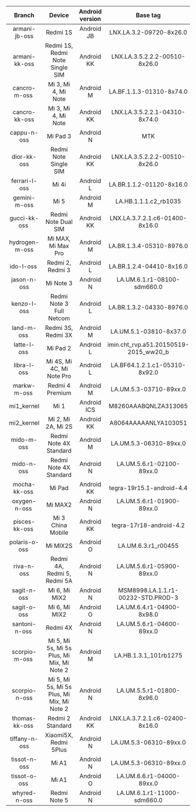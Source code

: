 | Branch | Device | Android version | Base tag | Link |
| :-: | :-: | :-: | :-: |:- |
| armani-jb-oss | Redmi 1S | Android JB | LNX.LA.3.2-09720-8x26.0 | [armani-jb-oss](https://github.com/MiCode/Xiaomi_Kernel_OpenSource/tree/armani-jb-oss) |
| armani-kk-oss | Redmi 1S, Redmi Note Single SIM | Android KK | LNX.LA.3.5.2.2.2-00510-8x26.0 | [armani-kk-oss](https://github.com/MiCode/Xiaomi_Kernel_OpenSource/tree/armani-kk-oss) |
| cancro-m-oss | Mi 3, Mi 4, Mi Note | Android M | LA.BF.1.1.3-01310-8x74.0 | [cancro-m-oss](https://github.com/MiCode/Xiaomi_Kernel_OpenSource/tree/cancro-m-oss) |
| cancro-kk-oss | Mi 3, Mi 4, Mi Note | Android KK | LNX.LA.3.5.2.2.1-04310-8x74.0 | [cancro-kk-oss](https://github.com/MiCode/Xiaomi_Kernel_OpenSource/tree/cancro-kk-oss) |
| cappu-n-oss | Mi Pad 3 | Android N | MTK | [cappu-n-oss](https://github.com/MiCode/Xiaomi_Kernel_OpenSource/tree/cappu-n-oss) |
| dior-kk-oss | Redmi Note Single SIM | Android KK | LNX.LA.3.5.2.2.2-00510-8x26.0 | [dior-kk-oss](https://github.com/MiCode/Xiaomi_Kernel_OpenSource/tree/dior-kk-oss) |
| ferrari-l-oss | Mi 4i | Android L | LA.BR.1.1.2-01120-8x16.0 | [ferrari-l-oss](https://github.com/MiCode/Xiaomi_Kernel_OpenSource/tree/ferrari-l-oss) |
| gemini-m-oss | Mi 5 | Android M | LA.HB.1.1.1.c2_rb1035 | [gemini-m-oss](https://github.com/MiCode/Xiaomi_Kernel_OpenSource/tree/gemini-m-oss) |
| gucci-kk-oss | Redmi Note Dual SIM | Android KK | LNX.LA.3.7.2.1.c6-01400-8x16.0 | [gucci-kk-oss](https://github.com/MiCode/Xiaomi_Kernel_OpenSource/tree/gucci-kk-oss) |
| hydrogen-m-oss | Mi MAX, Mi Max Pro | Android M | LA.BR.1.3.4-05310-8976.0 | [hydrogen-m-oss](https://github.com/MiCode/Xiaomi_Kernel_OpenSource/tree/hydrogen-m-oss) |
| ido-l-oss | Redmi 2, Redmi 3 | Android L | LA.BR.1.2.4-04410-8x16.0 | [ido-l-oss](https://github.com/MiCode/Xiaomi_Kernel_OpenSource/tree/ido-l-oss) |
| jason-n-oss | Mi Note 3 | Android N | LA.UM.6.1.r1-08100-sdm660.0 | [jason-n-oss](https://github.com/MiCode/Xiaomi_Kernel_OpenSource/tree/jason-n-oss) |
| kenzo-l-oss | Redmi Note 3 Full Netcom | Android L | LA.BR.1.3.2-04330-8976.0 | [kenzo-l-oss](https://github.com/MiCode/Xiaomi_Kernel_OpenSource/tree/kenzo-l-oss) |
| land-m-oss | Redmi 3S, Redmi 3X | Android M | LA.UM.5.1-03810-8x37.0 | [land-m-oss](https://github.com/MiCode/Xiaomi_Kernel_OpenSource/tree/land-m-oss) |
| latte-l-oss | Mi Pad 2 | Android L | imin.cht_rvp.a51.20150519-2015_ww20_b | [latte-l-oss](https://github.com/MiCode/Xiaomi_Kernel_OpenSource/tree/latte-l-oss) |
| libra-l-oss | Mi 4S, Mi 4C, Mi Note Pro | Android L | LA.BF64.1.2.1.c1-05310-8x92.0 | [libra-l-oss](https://github.com/MiCode/Xiaomi_Kernel_OpenSource/tree/libra-l-oss) |
| markw-m-oss | Redmi 4 Premium | Android M | LA.UM.5.3-03710-89xx.0 | [markw-m-oss](https://github.com/MiCode/Xiaomi_Kernel_OpenSource/tree/markw-m-oss) |
| mi1_kernel | Mi 1 | Android ICS | M8260AAABQNLZA313065 | [mi1_kernel](https://github.com/MiCode/mi1_kernel) |
| mi2_kernel | Mi 2, Mi 2A, Mi 2S | Android KK | A8064AAAAANLYA103051 | [mi2_kernel](https://github.com/MiCode/mi2_kernel) |
| mido-m-oss | Redmi Note 4X Standard | Android M | LA.UM.5.3-06310-89xx.0 | [mido-m-oss](https://github.com/MiCode/Xiaomi_Kernel_OpenSource/tree/mido-m-oss) |
| mido-n-oss | Redmi Note 4X Standard | Android N | LA.UM.5.6.r1-02100-89xx.0 | [mido-n-oss](https://github.com/MiCode/Xiaomi_Kernel_OpenSource/tree/mido-n-oss) |
| mocha-kk-oss | Mi Pad | Android KK | tegra-19r15.1-android-4.4 | [mocha-kk-oss](https://github.com/MiCode/Xiaomi_Kernel_OpenSource/tree/mocha-kk-oss) |
| oxygen-n-oss | Mi MAX2 | Android N | LA.UM.5.6.r1-01900-89xx.0 | [oxygen-n-oss](https://github.com/MiCode/Xiaomi_Kernel_OpenSource/tree/oxygen-n-oss) |
| pisces-kk-oss | Mi 3 China Mobile | Android KK | tegra-17r18-android-4.2 | [pisces-kk-oss](https://github.com/MiCode/Xiaomi_Kernel_OpenSource/tree/pisces-kk-oss) |
| polaris-o-oss | Mi MIX2S | Android O | LA.UM.6.3.r1_r00455 | [polaris-o-oss](https://github.com/MiCode/Xiaomi_Kernel_OpenSource/tree/polaris-o-oss) |
| riva-n-oss | Redmi 4A, Redmi 5, Redmi 5A | Android N | LA.UM.5.6.r1-05900-89xx.0 | [riva-n-oss](https://github.com/MiCode/Xiaomi_Kernel_OpenSource/tree/riva-n-oss) |
| sagit-n-oss | Mi 6, Mi MIX2 | Android N | MSM8998.LA.1.1.r1-00232-STD.PROD-3 | [sagit-n-oss](https://github.com/MiCode/Xiaomi_Kernel_OpenSource/tree/sagit-n-oss) |
| sagit-o-oss | Mi 6, Mi MIX2 | Android O | LA.UM.6.4.r1-04900-8x98.0 | [sagit-o-oss](https://github.com/MiCode/Xiaomi_Kernel_OpenSource/tree/sagit-o-oss) |
| santoni-n-oss | Redmi 4X | Android N | LA.UM.5.6.r1-04600-89xx.0 | [santoni-n-oss](https://github.com/MiCode/Xiaomi_Kernel_OpenSource/tree/santoni-n-oss) |
| scorpio-m-oss | Mi 5, Mi 5s, Mi 5s Plus, Mi Mix, Mi Note 2 | Android M | LA.HB.1.3.1_101rb1275 | [scorpio-m-oss](https://github.com/MiCode/Xiaomi_Kernel_OpenSource/tree/scorpio-m-oss) |
| scorpio-n-oss | Mi 5, Mi 5s, Mi 5s Plus, Mi Mix, Mi Note 2 | Android N | LA.UM.5.5.r1-01800-8x96.0 | [scorpio-n-oss](https://github.com/MiCode/Xiaomi_Kernel_OpenSource/tree/scorpio-n-oss) |
| thomas-kk-oss | Redmi 2 Standard | Android KK | LNX.LA.3.7.2.1.c6-02400-8x16.0 | [thomas-kk-oss](https://github.com/MiCode/Xiaomi_Kernel_OpenSource/tree/thomas-kk-oss) |
| tiffany-n-oss | Xiaomi5X, Redmi 5Plus | Android N | LA.UM.5.3-06310-89xx.0 | [tiffany-n-oss](https://github.com/MiCode/Xiaomi_Kernel_OpenSource/tree/tiffany-n-oss) |
| tissot-n-oss | Mi A1 | Android N | LA.UM.5.3-06310-89xx.0 | [tissot-n-oss](https://github.com/MiCode/Xiaomi_Kernel_OpenSource/tree/tissot-n-oss) |
| tissot-o-oss | Mi A1 | Android O | LA.UM.6.6.r1-04000-89xx.0 | [tissot-o-oss](https://github.com/MiCode/Xiaomi_Kernel_OpenSource/tree/tissot-o-oss) |
| whyred-n-oss | Redmi Note 5 | Android N | LA.UM.6.1.r1-11000-sdm660.0 | [whyred-n-oss](https://github.com/MiCode/Xiaomi_Kernel_OpenSource/tree/whyred-n-oss) |
